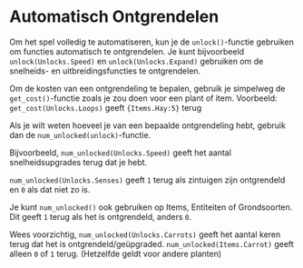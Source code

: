 # Automatisch Ontgrendelen
Om het spel volledig te automatiseren, kun je de `unlock()`-functie gebruiken om functies automatisch te ontgrendelen.
Je kunt bijvoorbeeld `unlock(Unlocks.Speed)` en `unlock(Unlocks.Expand)` gebruiken om de snelheids- en uitbreidingsfuncties te ontgrendelen.

Om de kosten van een ontgrendeling te bepalen, gebruik je simpelweg de `get_cost()`-functie zoals je zou doen voor een plant of item.
Voorbeeld:
`get_cost(Unlocks.Loops)`
geeft `{Items.Hay:5}` terug 

Als je wilt weten hoeveel je van een bepaalde ontgrendeling hebt, gebruik dan de `num_unlocked(unlock)`-functie.

Bijvoorbeeld, `num_unlocked(Unlocks.Speed)` geeft het aantal snelheidsupgrades terug dat je hebt.

`num_unlocked(Unlocks.Senses)` geeft `1` terug als zintuigen zijn ontgrendeld en `0` als dat niet zo is.

Je kunt `num_unlocked()` ook gebruiken op Items, Entiteiten of Grondsoorten. Dit geeft `1` terug als het is ontgrendeld, anders `0`.

Wees voorzichtig, `num_unlocked(Unlocks.Carrots)` geeft het aantal keren terug dat het is ontgrendeld/geüpgraded.
`num_unlocked(Items.Carrot)` geeft alleen `0` of `1` terug. (Hetzelfde geldt voor andere planten)